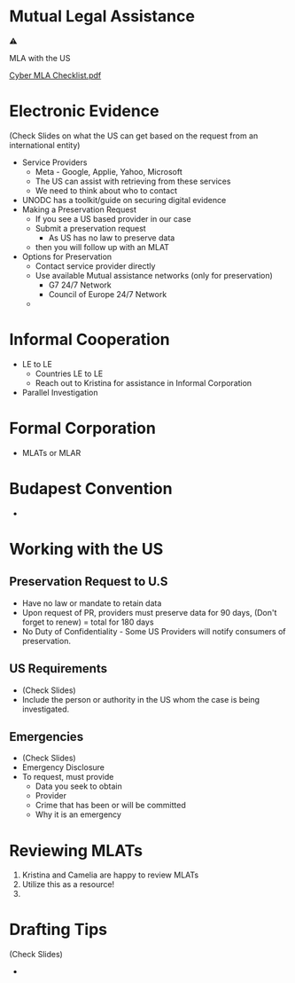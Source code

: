 # Mutual Legal Assistance

<aside>
⚠️

MLA with the US 

</aside>

[Cyber MLA Checklist.pdf](Cyber_MLA_Checklist.pdf)

# Electronic Evidence

(Check Slides on what the US can get based on the request from an international entity)

- Service Providers
    - Meta - Google, Applie, Yahoo, Microsoft
    - The US can assist with retrieving from these services
    - We need to think about who to contact
- UNODC has a toolkit/guide on securing digital evidence
- Making a Preservation Request
    - If you see a US based provider in our case
    - Submit a preservation request
        - As US has no law to preserve data
    - then you will follow up with an MLAT
- Options for Preservation
    - Contact service provider directly
    - Use available Mutual assistance networks (only for preservation)
        - G7 24/7 Network
        - Council of Europe 24/7 Network
    - 

# Informal Cooperation

- LE to LE
    - Countries LE to LE
    - Reach out to Kristina for assistance in Informal Corporation
- Parallel Investigation

# Formal Corporation

- MLATs or MLAR

# Budapest Convention

- 

# Working with the US

## Preservation Request to U.S

- Have no law or mandate to retain data
- Upon request of PR, providers must preserve data for 90 days, (Don't forget to renew) = total for 180 days
- No Duty of Confidentiality - Some US Providers will notify consumers of preservation.

## US Requirements

- (Check Slides)
- Include the person or authority in the US whom the case is being investigated.

## Emergencies

- (Check Slides)
- Emergency Disclosure
- To request, must provide
    - Data you seek to obtain
    - Provider
    - Crime that has been or will be committed
    - Why it is an emergency

# Reviewing MLATs

1. Kristina and Camelia are happy to review MLATs 
2. Utilize this as a resource!
3. 

# Drafting Tips

(Check Slides)

-